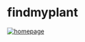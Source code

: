 # findmyplant

<a href="https://ibb.co/MRxzxQ4"><img src="https://i.ibb.co/Cn3j3DZ/homepage.png" alt="homepage" border="0" /></a>
